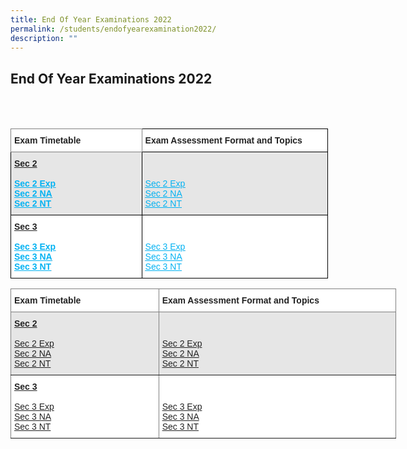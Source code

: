 ```yaml
---
title: End Of Year Examinations 2022
permalink: /students/endofyearexamination2022/
description: ""
---
```

## End Of Year Examinations 2022
<br>
<br>

<style type="text/css">
.tg  {border-collapse:collapse;border-spacing:0;}
.tg td{border-color:black;border-style:solid;border-width:1px;font-family:Arial, sans-serif;font-size:14px;
  overflow:hidden;padding:10px 5px;word-break:normal;}
.tg th{border-color:black;border-style:solid;border-width:1px;font-family:Arial, sans-serif;font-size:14px;
  font-weight:normal;overflow:hidden;padding:10px 5px;word-break:normal;}
.tg .tg-qeid{background-color:#FFF;color:#222;font-weight:bold;text-align:left;text-decoration:underline;vertical-align:top}
.tg .tg-l2bf{background-color:#FFF;color:#222;font-weight:bold;text-align:left;vertical-align:top}
.tg .tg-84e0{background-color:#E6E6E6;color:#222;font-weight:bold;text-align:left;text-decoration:underline;vertical-align:top}
.tg .tg-xyrl{background-color:#E6E6E6;color:#222;text-align:left;vertical-align:top}
.tg .tg-0f6e{background-color:#FFF;border-color:inherit;color:#222;font-weight:bold;text-align:left;vertical-align:top}
.tg .tg-tsok{background-color:#FFF;color:#222;text-align:left;vertical-align:top}
</style>
<table style="undefined;table-layout: fixed; width: 508px" class="tg">
<colgroup>
<col style="width: 210px">
<col style="width: 298px">
</colgroup>
<thead>
  <tr>
    <th class="tg-0f6e"><span style="font-weight:bold">Exam Timetable</span></th>
    <th class="tg-l2bf"><span style="font-weight:bold">Exam Assessment Format and Topics</span></th>
  </tr>
</thead>
<tbody>
  <tr>
    <td class="tg-84e0"><span style="font-weight:bold">Sec 2</span><br><br><a rel="noopener noreferrer" target="_blank" href="/files/tss-sec-2-exp.pdf"><span style="text-decoration:underline;color:#02B2F2;background-color:transparent">Sec 2 Exp</span></a><br><a rel="noopener noreferrer" target="_blank" href="/files/tss-sec-2-na.pdf"><span style="text-decoration:underline;color:#02B2F2;background-color:transparent">Sec 2 NA</span></a><br><a rel="noopener noreferrer" target="_blank" href="https://tanglinsec.moe.edu.sg/wp-content/uploads/2022/08/EYE-Timetable-Sec-2-NT.pdf"><span style="text-decoration:underline;color:#02B2F2;background-color:transparent">Sec 2 NT</span></a></td>
    <td class="tg-xyrl"> <br><br><a rel="noopener noreferrer" target="_blank" href="https://tanglinsec.moe.edu.sg/wp-content/uploads/2022/08/2022-Assessment-Format-and-Topics-S2E.pdf"><span style="text-decoration:underline;color:#02B2F2;background-color:transparent">Sec 2 Exp</span></a><br><a rel="noopener noreferrer" target="_blank" href="https://tanglinsec.moe.edu.sg/wp-content/uploads/2022/08/2022-Assessment-Format-and-Topics-S2NA.pdf"><span style="text-decoration:underline;color:#02B2F2;background-color:transparent">Sec 2 NA</span></a><br><a rel="noopener noreferrer" target="_blank" href="https://tanglinsec.moe.edu.sg/wp-content/uploads/2022/08/2022-Assessment-Format-and-Topics-S2NT.pdf"><span style="text-decoration:underline;color:#02B2F2;background-color:transparent">Sec 2 NT</span></a></td>
  </tr>
  <tr>
    <td class="tg-qeid"><span style="font-weight:bold">Sec 3</span><br><br><a rel="noopener noreferrer" target="_blank" href="https://tanglinsec.moe.edu.sg/wp-content/uploads/2022/08/EYE-Timetable-Sec-3-EXP.pdf"><span style="text-decoration:underline;color:#02B2F2;background-color:transparent">Sec 3 Exp</span></a><br><a rel="noopener noreferrer" target="_blank" href="https://tanglinsec.moe.edu.sg/wp-content/uploads/2022/08/EYE-Timetable-Sec-3-NA.pdf"><span style="text-decoration:underline;color:#02B2F2;background-color:transparent">Sec 3 NA</span></a><br><a rel="noopener noreferrer" target="_blank" href="https://tanglinsec.moe.edu.sg/wp-content/uploads/2022/08/EYE-Timetable-Sec-3-NT.pdf"><span style="text-decoration:underline;color:#02B2F2;background-color:transparent">Sec 3 NT</span></a></td>
    <td class="tg-tsok"> <br><br><a rel="noopener noreferrer" target="_blank" href="https://tanglinsec.moe.edu.sg/wp-content/uploads/2022/08/2022-Assessment-Format-and-Topics-S3E.pdf"><span style="text-decoration:underline;color:#02B2F2;background-color:transparent">Sec 3 Exp</span></a><br><a rel="noopener noreferrer" target="_blank" href="https://tanglinsec.moe.edu.sg/wp-content/uploads/2022/08/2022-Assessment-Format-and-Topics-S3NA.pdf"><span style="text-decoration:underline;color:#02B2F2;background-color:transparent">Sec 3 NA</span></a><br><a rel="noopener noreferrer" target="_blank" href="https://tanglinsec.moe.edu.sg/wp-content/uploads/2022/08/2022-Assessment-Format-and-Topics-S3NT.pdf"><span style="text-decoration:underline;color:#02B2F2;background-color:transparent">Sec 3 NT</span></a></td>
  </tr>
</tbody>
</table>



<style type="text/css">
.tg  {border-collapse:collapse;border-spacing:0;}
.tg td{border-color:black;border-style:solid;border-width:1px;font-family:Arial, sans-serif;font-size:14px;
  overflow:hidden;padding:10px 5px;word-break:normal;}
.tg th{border-color:black;border-style:solid;border-width:1px;font-family:Arial, sans-serif;font-size:14px;
  font-weight:normal;overflow:hidden;padding:10px 5px;word-break:normal;}
.tg .tg-mvfo{background-color:#E6E6E6;border-color:inherit;color:#222;text-align:left;vertical-align:top}
.tg .tg-nge7{background-color:#FFF;border-color:inherit;color:#222;text-align:left;text-decoration:underline;vertical-align:top}
.tg .tg-0f6e{background-color:#FFF;border-color:inherit;color:#222;font-weight:bold;text-align:left;vertical-align:top}
.tg .tg-19uq{background-color:#E6E6E6;border-color:inherit;color:#222;text-align:left;text-decoration:underline;vertical-align:top}
.tg .tg-ats7{background-color:#FFF;border-color:inherit;color:#222;text-align:left;vertical-align:top}
</style>
<table style="undefined;table-layout: fixed; width: 617px" class="tg">
<colgroup>
<col style="width: 237px">
<col style="width: 380px">
</colgroup>
<thead>
  <tr>
    <th class="tg-0f6e"><span style="font-weight:bold">Exam Timetable</span></th>
    <th class="tg-0f6e"><span style="font-weight:bold">Exam Assessment Format and Topics</span></th>
  </tr>
</thead>
<tbody>
  <tr>
    <td class="tg-19uq"><span style="font-weight:bold">Sec 2</span><br><span style="font-weight:bold"> </span><br>Sec 2 Exp <br>Sec 2 NA<br>Sec 2 NT</td>
    <td class="tg-mvfo"> <br><br><span style="text-decoration:underline">Sec 2 Exp </span><br><span style="text-decoration:underline">Sec 2 NA</span><br><span style="text-decoration:underline">Sec 2 NT </span></td>
  </tr>
  <tr>
    <td class="tg-nge7"><span style="font-weight:bold">Sec 3 </span><br><br>Sec 3 Exp<br>Sec 3 NA <br>Sec 3 NT </td>
    <td class="tg-ats7"> <br><br><span style="text-decoration:underline">Sec 3 Exp </span><br><span style="text-decoration:underline">Sec 3 NA </span><br><span style="text-decoration:underline">Sec 3 NT </span></td>
  </tr>
</tbody>
</table>